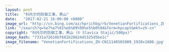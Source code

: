 ```yaml
---
layout: post
title:  "科托尔的防御工事，黑山"
date:   "2017-02-21 16:00:00 +0800"
image_url: "http://cn.bing.com/az/hprichbg/rb/VenetianFortifications_ZH-CN11140565989_1920x1080.jpg"
link: "/search?q=%e7%a7%91%e6%89%98%e5%b0%94&form=hpcapt&mkt=zh-cn"
copyright: "科托尔的防御工事，黑山 (© Slavica Stajić/500px)"
image_hash: "7331a72610bf681b2862445325d5be1c"
image_filename: "VenetianFortifications_ZH-CN11140565989_1920x1080.jpg"
---
```

